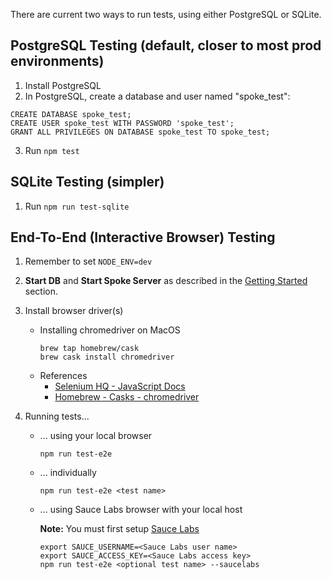 There are current two ways to run tests, using either PostgreSQL or SQLite.

## PostgreSQL Testing (default, closer to most prod environments)

1. Install PostgreSQL
2. In PostgreSQL, create a database and user named "spoke_test":

```
CREATE DATABASE spoke_test;
CREATE USER spoke_test WITH PASSWORD 'spoke_test';
GRANT ALL PRIVILEGES ON DATABASE spoke_test TO spoke_test;
```

3. Run `npm test`

## SQLite Testing (simpler)

1. Run `npm run test-sqlite`

## End-To-End (Interactive Browser) Testing

1. Remember to set `NODE_ENV=dev`
1. **Start DB** and **Start Spoke Server** as described in the [Getting Started](https://github.com/MoveOnOrg/Spoke/blob/main/README.md#getting-started) section.
1. Install browser driver(s)

   - Installing chromedriver on MacOS
     ```
     brew tap homebrew/cask
     brew cask install chromedriver
     ```
   - References
     - [Selenium HQ - JavaScript Docs](http://seleniumhq.github.io/selenium/docs/api/javascript/)
     - [Homebrew - Casks - chromedriver](https://github.com/Homebrew/homebrew-cask/blob/master/Casks/chromedriver.rb)

1. Running tests...

   - ... using your local browser
     ```
     npm run test-e2e
     ```
   - ... individually
     ```
     npm run test-e2e <test name>
     ```
   - ... using Sauce Labs browser with your local host

     **Note:** You must first setup [Sauce Labs](https://github.com/MoveOnOrg/Spoke/blob/main/docs/EXPLANATION-end-to-end-tests.md#saucelabs)

     ```
     export SAUCE_USERNAME=<Sauce Labs user name>
     export SAUCE_ACCESS_KEY=<Sauce Labs access key>
     npm run test-e2e <optional test name> --saucelabs
     ```
